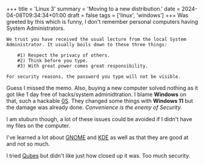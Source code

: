 +++
title = 'Linux 3'
summary = 'Moving to a new distribution.'
date = 2024-04-08T09:34:34+01:00
draft = false
tags = ['linux', 'windows']
+++
Was greeted by this which is funny, I don't remember personal computers having System Administrators.

```
We trust you have received the usual lecture from the local System
Administrator. It usually boils down to these three things:

    #1) Respect the privacy of others.
    #2) Think before you type.
    #3) With great power comes great responsibility.

For security reasons, the password you type will not be visible.
```

Guess I missed the memo. Also, buying a new computer solved nothing as it got like 1 day free of hacks/system adminidtration. I blame **Windows** on that, such a hackable [0S](https://en.wikipedia.org/wiki/Operating_system). They changed some things with **Windows 11** but the damage was already done. *Convenience is the
enemy of Security.*

I am stuburn though, a lot of these issues could be avoided if I didn't have my files on the computer.

I've learned a lot about [GNOME](https://www.gnome.org/) and [KDE](https://kde.org/) as well as that they are good at and not so much.

I tried [Qubes](https://www.qubes-os.org/) but didn't like just how closed up it was. Too much security.
